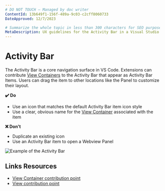 ```yaml
---
# DO NOT TOUCH — Managed by doc writer
ContentId: 13b649f1-156f-489a-9c03-c2cff8060733
DateApproved: 12/7/2023

# Summarize the whole topic in less than 300 characters for SEO purpose
MetaDescription: UX guidelines for the Activity Bar in a Visual Studio Code extension.
---
```


# Activity Bar

The Activity Bar is a core navigation surface in VS Code. Extensions can contribute [View Containers](/api/ux-guidelines/views#view-containers) to the Activity Bar that appear as Activity Bar Items. Users can drag the item to other locations like the Panel to customize their layout.

**✔️ Do**

- Use an icon that matches the default Activity Bar item icon style
- Use a clear, obvious name for the [View Container](/api/ux-guidelines/views#view-containers) associated with the item

**❌ Don't**

- Duplicate an existing icon
- Use an Activity Bar item to open a Webview Panel

![Example of the Activity Bar](images/examples/activity-bar.png)

## Links Resources

- [View Container contribution point](/api/references/contribution-points#contributes.viewsContainers)
- [View contribution point](/api/references/contribution-points#contributes.views)
